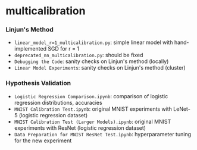 # multicalibration

### Linjun's Method
- `linear_model_r=1_multicalibration.py`: simple linear model with hand-implemented SGD for r = 1
- `deprecated_nn_multicalibration.py`: should be fixed
- `Debugging the Code`: sanity checks on Linjun's method (locally)
- `Linear Model Experiments`: sanity checks on Linjun's method (cluster)

### Hypothesis Validation
- `Logistic Regression Comparison.ipynb`: comparison of logistic regression distributions, accuracies
- `MNIST Calibration Test.ipynb`: original MNIST experiments with LeNet-5 (logistic regression dataset)
- `MNIST Calibration Test (Larger Models).ipynb`: original MNIST experiments with ResNet (logistic regression dataset)
- `Data Preparation for MNIST ResNet Test.ipynb`: hyperparameter tuning for the new experiment
